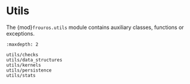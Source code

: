 # Utils

The {mod}`frouros.utils` module contains auxiliary classes, functions or exceptions.

```{toctree}
:maxdepth: 2

utils/checks
utils/data_structures
utils/kernels
utils/persistence
utils/stats
```